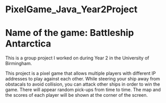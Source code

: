 # PixelGame_Java_Year2Project

# Name of the game: Battleship Antarctica 

This is a group project I worked on during Year 2 in the University of Birmingham. 

This project is a pixel game that allows multiple players with different IP addresses to play against each other. While steering your ship away from obstacals to avoid collision, you can attack other ships in order to win the game. There will appear random pick-ups from time to time. The map and the scores of each player will be shown at the corner of the screen.
